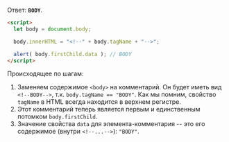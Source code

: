 Ответ: **`BODY`**.

```html run
<script>
  let body = document.body;

  body.innerHTML = "<!--" + body.tagName + "-->";

  alert( body.firstChild.data ); // BODY
</script>
```

Происходящее по шагам:

1. Заменяем содержимое `<body>` на комментарий. Он будет иметь вид `<!--BODY-->`, т.к. `body.tagName == "BODY"`. Как мы помним, свойство `tagName` в HTML всегда находится в верхнем регистре.
2. Этот комментарий теперь является первым и единственным потомком `body.firstChild`.
3. Значение свойства `data` для элемента-комментария -- это его содержимое (внутри `<!--...-->`): `"BODY"`.
